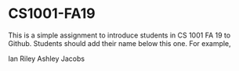 # CS1001-FA19
This is a simple assignment to introduce students in CS 1001 FA 19 to Github.
Students should add their name below this one. For example,

Ian Riley
Ashley Jacobs
